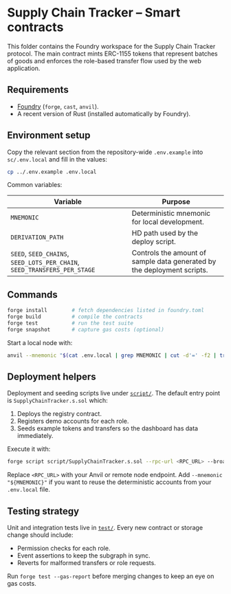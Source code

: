 # Supply Chain Tracker – Smart contracts

This folder contains the Foundry workspace for the Supply Chain Tracker protocol. The main contract mints ERC-1155 tokens that represent batches of goods and enforces the role-based transfer flow used by the web application.

## Requirements

* [Foundry](https://book.getfoundry.sh/getting-started/installation) (`forge`, `cast`, `anvil`).
* A recent version of Rust (installed automatically by Foundry).

## Environment setup

Copy the relevant section from the repository-wide `.env.example` into `sc/.env.local` and fill in the values:

```bash
cp ../.env.example .env.local
```

Common variables:

| Variable | Purpose |
| --- | --- |
| `MNEMONIC` | Deterministic mnemonic for local development. |
| `DERIVATION_PATH` | HD path used by the deploy script. |
| `SEED`, `SEED_CHAINS`, `SEED_LOTS_PER_CHAIN`, `SEED_TRANSFERS_PER_STAGE` | Controls the amount of sample data generated by the deployment scripts. |

## Commands

```bash
forge install        # fetch dependencies listed in foundry.toml
forge build          # compile the contracts
forge test           # run the test suite
forge snapshot       # capture gas costs (optional)
```

Start a local node with:

```bash
anvil --mnemonic "$(cat .env.local | grep MNEMONIC | cut -d'=' -f2 | tr -d '"')"
```

## Deployment helpers

Deployment and seeding scripts live under [`script/`](script/). The default entry point is `SupplyChainTracker.s.sol` which:

1. Deploys the registry contract.
2. Registers demo accounts for each role.
3. Seeds example tokens and transfers so the dashboard has data immediately.

Execute it with:

```bash
forge script script/SupplyChainTracker.s.sol --rpc-url <RPC_URL> --broadcast --legacy
```

Replace `<RPC_URL>` with your Anvil or remote node endpoint. Add `--mnemonic "${MNEMONIC}"` if you want to reuse the deterministic accounts from your `.env.local` file.

## Testing strategy

Unit and integration tests live in [`test/`](test/). Every new contract or storage change should include:

* Permission checks for each role.
* Event assertions to keep the subgraph in sync.
* Reverts for malformed transfers or role requests.

Run `forge test --gas-report` before merging changes to keep an eye on gas costs.

